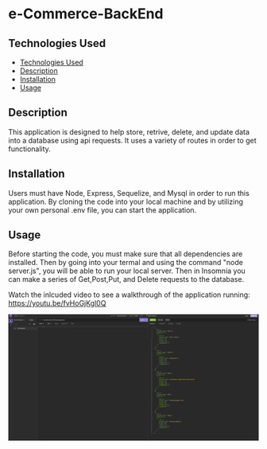 # e-Commerce-BackEnd

## Technologies Used
- [Technologies Used](#technologies-used)
- [Description](#description)
- [Installation](#installation)
- [Usage](#usage)

## Description
This application is designed to help store, retrive, delete, and update data into a database using api requests. It uses a variety of routes in order to get functionality.

## Installation
Users must have Node, Express, Sequelize, and Mysql in order to run this application. By cloning the code into your local machine and by utilizing your own personal .env file, you can start the application.

## Usage
Before starting the code, you must make sure that all dependencies are installed. Then by going into your termal and using the command "node server.js", you will be able to run your local server. Then in Insomnia you can make a series of Get,Post,Put, and Delete requests to the database.

Watch the inlcuded video to see a walkthrough of the application running: https://youtu.be/fvHoGjKgl0Q

![alt text](./assets/images/insomnia.png)